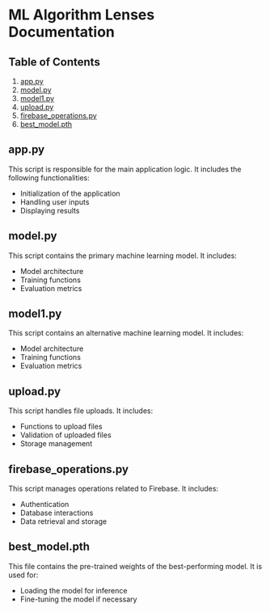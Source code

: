 # ML Algorithm Lenses Documentation

## Table of Contents
1. [app.py](#apppy)
2. [model.py](#modelpy)
3. [model1.py](#model1py)
4. [upload.py](#uploadpy)
5. [firebase_operations.py](#firebase_operationspy)
6. [best_model.pth](#best_modelpth)

## app.py
This script is responsible for the main application logic. It includes the following functionalities:
- Initialization of the application
- Handling user inputs
- Displaying results

## model.py
This script contains the primary machine learning model. It includes:
- Model architecture
- Training functions
- Evaluation metrics

## model1.py
This script contains an alternative machine learning model. It includes:
- Model architecture
- Training functions
- Evaluation metrics

## upload.py
This script handles file uploads. It includes:
- Functions to upload files
- Validation of uploaded files
- Storage management

## firebase_operations.py
This script manages operations related to Firebase. It includes:
- Authentication
- Database interactions
- Data retrieval and storage

## best_model.pth
This file contains the pre-trained weights of the best-performing model. It is used for:
- Loading the model for inference
- Fine-tuning the model if necessary

